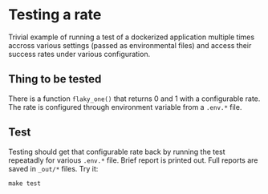 # Testing a rate

Trivial example of running a test of a dockerized application multiple times
accross various settings (passed as environmental files) and access their
success rates under various configuration.

## Thing to be tested

There is a function `flaky_one()` that returns 0 and 1 with a configurable rate.
The rate is configured through environment variable from a `.env.*` file.

## Test

Testing should get that configurable rate back by running the test repeatadly
for various `.env.*` file. Brief report is printed out. Full reports are saved
in `_out/*` files. Try it:

```
make test
```
